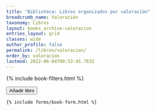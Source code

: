 ```yaml
---
title: "Biblioteca: Libros organizados por valoración"
breadcrumb_name: Valoración
taxonomy: Libros
layout: books_archive-valoracion
entries_layout: grid
classes: wide
author_profile: false
permalink: /libros/valoracion/
order_by: valoracion
lastmod: 2022-06-04T09:53:45.783Z
---
```


{% include book-filters.html %}
<div>
    <span class="d-inline">
        <button class="btn btn-sm btn-primary" id="new-item" style="">
            <i class="fas fa-fw fa-plus"></i> Añadir libro
        </button>
    </span>

    {% include forms/book-form.html %} 
</div>


